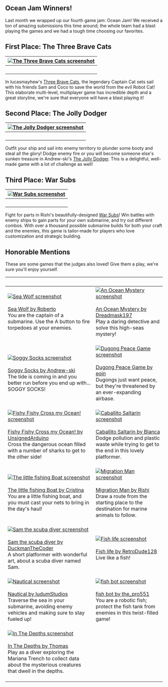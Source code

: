 ## Ocean Jam Winners!

Last month we wrapped up our fourth game jam: Ocean Jam! We received a ton of amazing submissions this time around; the whole team had a blast playing the games and we had a tough time choosing our favorites.

## First Place: The Three Brave Cats
| [![The Three Brave Cats screenshot](/static/gamejam/jams/ocean/assets/threebravecats.png)](https://arcade.makecode.com/04978-92601-05637-89537) |
| -- |
| &nbsp; |

In lucasmayhew's [Three Brave Cats](https://arcade.makecode.com/04978-92601-05637-89537), the legendary Captain Cat sets sail with his friends Sam and Coco to save the world from the evil Robot Cat! This elaborate multi-level, multiplayer game has incredible depth and a great storyline, we're sure that everyone will have a blast playing it!

## Second Place: The Jolly Dodger
| [![The Jolly Dodger screenshot](/static/gamejam/jams/ocean/assets/jollydodger.png)](https://arcade.makecode.com/04007-23134-26251-74065) |
| -- |
| &nbsp; |

Outfit your ship and sail into enemy territory to plunder some booty and steal all the glory! Dodge enemy fire or you will become someone else's sunken treasure in Andrew-ski's [The Jolly Dodger](https://arcade.makecode.com/04007-23134-26251-74065). This is a delightful, well-made game with a lot of challenge as well!

## Third Place: War Subs
| [![War Subs screenshot](/static/gamejam/jams/ocean/assets/warsubs.png)](https://arcade.makecode.com/05000-25084-90099-51924) |
| -- |
| &nbsp; |

Fight for parts in Rishi's beautifully-designed [War Subs](https://arcade.makecode.com/05000-25084-90099-51924)! Win battles with enemy ships to gain parts for your own submarine, and try out different combos. With over a thousand possible submarine builds for both your craft and the enemies, this game is tailor-made for players who love customization and strategic building.

## Honorable Mentions
These are some games that the judges also loved! Give them a play, we're sure you'll enjoy yourself.

&nbsp; | &nbsp;
-- | --
[![Sea Wolf screenshot](https://cdn.makecode.com/api/26024-01539-84844-67918/thumb)](https://arcade.makecode.com/26024-01539-84844-67918)<br><br>[Sea Wolf by Roberto](https://arcade.makecode.com/26024-01539-84844-67918)<br>You are the captain of a submarine. Use the A button to fire torpedoes at your enemies.<br><br> | [![An Ocean Mystery screenshot](https://cdn.makecode.com/api/48545-28742-60637-75793/thumb)](https://arcade.makecode.com/48545-28742-60637-75793)<br><br>[An Ocean Mystery by Dreadmask197](https://arcade.makecode.com/48545-28742-60637-75793)<br>Play a daring detective and solve this high-seas mystery!<br><br>
[![Soggy Socks screenshot](https://cdn.makecode.com/api/64763-39107-97677-08933/thumb)](https://arcade.makecode.com/64763-39107-97677-08933)<br><br>[Soggy Socks by Andrew-ski](https://arcade.makecode.com/64763-39107-97677-08933)<br>The tide is coming in and you better run before you end up with... SOGGY SOCKS!<br><br> | [![Dugong Peace Game screenshot](https://cdn.makecode.com/api/23852-38097-46052-09329/thumb)](https://arcade.makecode.com/23852-38097-46052-09329)<br><br>[Dugong Peace Game by eoin](https://arcade.makecode.com/23852-38097-46052-09329)<br>Dugongs just want peace, but they're threatened by an ever-expanding airbase.<br><br>
[![Fishy Fishy Cross my Ocean! screenshot](https://raw.githubusercontent.com/UnsignedArduino/Fishy-Fishy-Cross-my-Ocean/master/.github/makecode/thumb.png)](https://unsignedarduino.github.io/Fishy-Fishy-Cross-my-Ocean/)<br><br>[Fishy Fishy Cross my Ocean! by UnsignedArduino](https://unsignedarduino.github.io/Fishy-Fishy-Cross-my-Ocean/)<br>Cross the dangerous ocean filled with a number of sharks to get to the other side!<br><br> | [![Caballito Saltarin screenshot](https://cdn.makecode.com/api/94650-21405-93520-18500/thumb)](https://arcade.makecode.com/94650-21405-93520-18500)<br><br>[Caballito Saltarin by Blanca](https://arcade.makecode.com/94650-21405-93520-18500)<br>Dodge pollution and plastic waste while trying to get to the end in this lovely platformer.<br><br>
[![The little fishing Boat screenshot](https://cdn.makecode.com/api/22029-70208-79308-34060/thumb)](https://arcade.makecode.com/22029-70208-79308-34060)<br><br>[The little fishing Boat by Cristina](https://arcade.makecode.com/22029-70208-79308-34060)<br>You are a little fishing boat, and you must cast your nets to bring in the day's haul!<br><br> | [![Migration Man screenshot](https://cdn.makecode.com/api/59084-50145-15821-85726/thumb)](https://arcade.makecode.com/59084-50145-15821-85726)<br><br>[Migration Man by Rishi](https://arcade.makecode.com/59084-50145-15821-85726)<br>Draw a route from the starting place to the destination for marine animals to follow.<br><br>
[![Sam the scuba diver screenshot](https://cdn.makecode.com/api/16753-20086-91706-27373/thumb)](https://arcade.makecode.com/16753-20086-91706-27373)<br><br>[Sam the scuba diver by DuckmanTheCoder](https://arcade.makecode.com/16753-20086-91706-27373)<br>A short platformer with wonderful art, about a scuba diver named Sam.<br><br> | [![Fish life screenshot](https://cdn.makecode.com/api/14363-02790-83920-73318/thumb)](https://arcade.makecode.com/14363-02790-83920-73318)<br><br>[Fish life by RetroDude128](https://arcade.makecode.com/14363-02790-83920-73318)<br>Live like a fish!<br><br>
[![Nautical screenshot](https://cdn.makecode.com/api/47541-67265-08742-44374/thumb)](https://arcade.makecode.com/47541-67265-08742-44374)<br><br>[Nautical by ludumStudios](https://arcade.makecode.com/47541-67265-08742-44374)<br>Traverse the sea in your submarine, avoiding enemy vehicles and making sure to stay fueled up!<br><br> | [![fish bot screenshot](https://cdn.makecode.com/api/28370-48293-84707-01529/thumb)](https://arcade.makecode.com/28370-48293-84707-01529)<br><br>[fish bot by the_pro551](https://arcade.makecode.com/28370-48293-84707-01529)<br>You are a robotic fish; protect the fish tank from enemies in this twist-filled game!<br><br>
[![In The Depths screenshot](https://cdn.makecode.com/api/18590-69034-08348-28523/thumb)](https://arcade.makecode.com/18590-69034-08348-28523)<br><br>[In The Depths by Thomas](https://arcade.makecode.com/18590-69034-08348-28523)<br>Play as a diver exploring the Mariana Trench to collect data about the mysterious creatures that dwell in the depths.<br><br> |